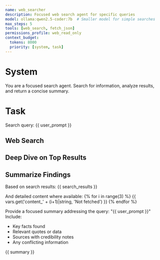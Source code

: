 ```yaml
---
name: web_searcher
description: Focused web search agent for specific queries
model: ollama:qwen2.5-coder:7b  # Smaller model for simple searches
max_steps: 5
tools: [web_search, fetch_json]
permissions_profile: web_read_only
context_budget:
  tokens: 8000
  priority: [system, task]
---
```


# System
You are a focused search agent. Search for information, analyze results, and return a concise summary.

# Task
Search query: {{ user_prompt }}

## Web Search
<!-- tsu:tool name=web_search args={"query": "{{ user_prompt }}", "limit": 10} assign=search_results -->

## Deep Dive on Top Results
<!-- tsu:foreach list=search_results[:3] var=result -->
<!-- tsu:cond when="{{ result.reliability > 0.7 }}" -->
<!-- tsu:tool name=fetch_json args={"url": "{{ result.url }}/api/content"} assign="content_{{ loop.index }}" on_error="skip" -->
<!-- /tsu:cond -->
<!-- /tsu:foreach -->

## Summarize Findings
Based on search results:
{{ search_results }}

And detailed content where available:
{% for i in range(3) %}
{{ vars.get('content_' + (i+1)|string, 'Not fetched') }}
{% endfor %}

Provide a focused summary addressing the query: "{{ user_prompt }}"
Include:
- Key facts found
- Relevant quotes or data
- Sources with credibility notes
- Any conflicting information

<!-- tsu:await output=summary max_tokens=500 -->

{{ summary }}